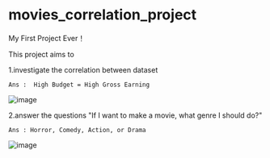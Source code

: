 # movies_correlation_project
My First Project Ever！

This project aims to 

1.investigate the correlation between dataset

    Ans :  High Budget = High Gross Earning
    
![image](https://user-images.githubusercontent.com/16235059/220951479-1cdd1484-9a45-4ee2-91cb-138b85ba93ee.png)

2.answer the questions "If I want to make a movie, what genre I should do?"

    Ans : Horror, Comedy, Action, or Drama
    
![image](https://user-images.githubusercontent.com/16235059/220951565-ea32b549-e20f-4b6e-9396-c5ee6022fc48.png)

